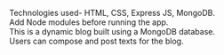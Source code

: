 Technologies used- HTML, CSS, Express JS, MongoDB.    
Add Node modules before running the app.    
This is a dynamic blog built using a MongoDB database.    
Users can compose and post texts for the blog.

